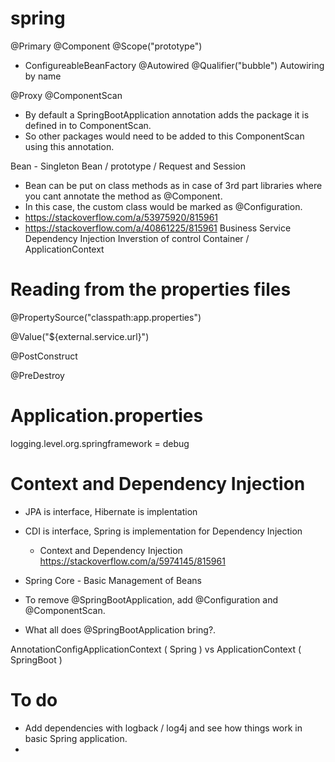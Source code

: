 # spring

@Primary
@Component
@Scope("prototype")
- ConfigureableBeanFactory
@Autowired
@Qualifier("bubble")
Autowiring by name

@Proxy
@ComponentScan
- By default a SpringBootApplication annotation adds the package it is defined in to ComponentScan.
- So other packages would need to be added to this ComponentScan using this annotation.

Bean - Singleton Bean / prototype / Request and Session
 - Bean can be put on class methods as in case of 3rd part libraries where you cant annotate the method as @Component.
 - In this case, the custom class would be marked as @Configuration.
 - https://stackoverflow.com/a/53975920/815961
 - https://stackoverflow.com/a/40861225/815961
Business Service
Dependency Injection
Inverstion of control
Container / ApplicationContext

# Reading from the properties files
@PropertySource("classpath:app.properties")

@Value("${external.service.url}")

@PostConstruct

@PreDestroy

# Application.properties
logging.level.org.springframework = debug

# Context and Dependency Injection
- JPA is interface, Hibernate is implentation
- CDI is interface, Spring is implementation for Dependency Injection
  - Context and Dependency Injection https://stackoverflow.com/a/5974145/815961

- Spring Core - Basic Management of Beans


- To remove @SpringBootApplication, add @Configuration and @ComponentScan.
- What all does @SpringBootApplication bring?.

AnnotationConfigApplicationContext ( Spring ) vs ApplicationContext ( SpringBoot )



# To do
- Add dependencies with logback / log4j and see how things work in basic Spring application.
- 







